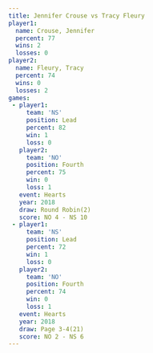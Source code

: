 ```yaml
---
title: Jennifer Crouse vs Tracy Fleury
player1:                
  name: Crouse, Jennifer
  percent: 77           
  wins: 2               
  losses: 0             
player2:                
  name: Fleury, Tracy   
  percent: 74           
  wins: 0               
  losses: 2             
games:
 - player1:        
     team: 'NS'    
     position: Lead
     percent: 82   
     win: 1        
     loss: 0       
   player2:          
     team: 'NO'      
     position: Fourth
     percent: 75     
     win: 0          
     loss: 1         
   event: Hearts       
   year: 2018          
   draw: Round Robin(2)
   score: NO 4 - NS 10 
 - player1:        
     team: 'NS'    
     position: Lead
     percent: 72   
     win: 1        
     loss: 0       
   player2:          
     team: 'NO'      
     position: Fourth
     percent: 74     
     win: 0          
     loss: 1         
   event: Hearts     
   year: 2018        
   draw: Page 3-4(21)
   score: NO 2 - NS 6
---
```

